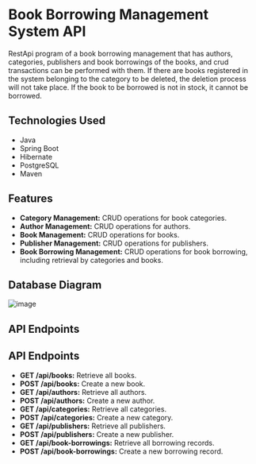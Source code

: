 # Book Borrowing Management System API

RestApi program of a book borrowing management that has authors, categories, publishers and book borrowings of the books, and crud transactions can be performed with them. 
If there are books registered in the system belonging to the category to be deleted, the deletion process will not take place. If the book to be borrowed is not in stock, it cannot be borrowed.

## Technologies Used

- Java
- Spring Boot
- Hibernate
- PostgreSQL
- Maven

## Features

- **Category Management:** CRUD operations for book categories.
- **Author Management:** CRUD operations for authors.
- **Book Management:** CRUD operations for books.
- **Publisher Management:** CRUD operations for publishers.
- **Book Borrowing Management:** CRUD operations for book borrowing, including retrieval by categories and books.

## Database Diagram

![image](https://github.com/user-attachments/assets/a9ec301f-257b-4cfe-84b2-508a4b7a10c2)


## API Endpoints
## API Endpoints

- **GET /api/books:** Retrieve all books.
- **POST /api/books:** Create a new book.
- **GET /api/authors:** Retrieve all authors.
- **POST /api/authors:** Create a new author.
- **GET /api/categories:** Retrieve all categories.
- **POST /api/categories:** Create a new category.
- **GET /api/publishers:** Retrieve all publishers.
- **POST /api/publishers:** Create a new publisher.
- **GET /api/book-borrowings:** Retrieve all borrowing records.
- **POST /api/book-borrowings:** Create a new borrowing record.
